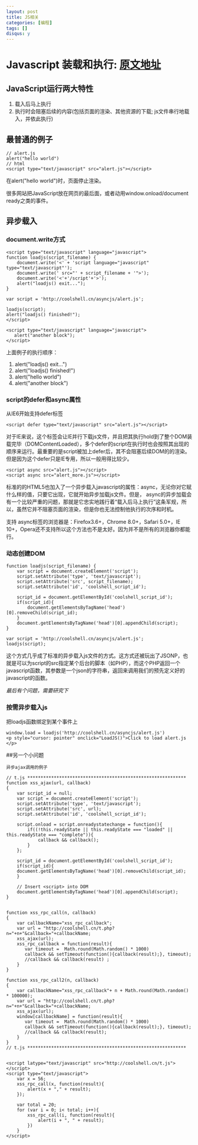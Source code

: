 ```yaml
---
layout: post
title: JS相关
categories: [编程]
tags: []
disqus: y
---
```

# Javascript 装载和执行: [原文地址](http://coolshell.cn/articles/9749.html)

## JavaScript运行两大特性

1. 载入后马上执行
2. 执行时会阻塞后续的内容(包括页面的渲染、其他资源的下载; js文件串行地载入，并依此执行)

## 最普通的例子

    // alert.js
    alert("hello world")
    // html
    <script type="text/javascript" src="alert.js"></script>

在alert("hello world")时，页面停止渲染。

很多网站把JavaScript放在网页的最后面，或者动用window.onload/document ready之类的事件。

## 异步载入

### document.write方式

    <script type="text/javascript" language="javascript">
    function loadjs(script_filename) {
        document.write('<' + 'script language="javascript" type="text/javascript"');
        document.write(' src="' + script_filename + '">');
        document.write('<'+'/script'+'>');
        alert("loadjs() exit...");
    }

    var script = 'http://coolshell.cn/asyncjs/alert.js';

    loadjs(script);
    alert("loadjs() finished!");
    </script>

    <script type="text/javascript" language="javascript">
       alert("another block");
    </script>

上面例子的执行顺序：
1. alert("loadjs() exit...")
2. alert("loadjs() finished!")
3. alert("hello world")
4. alert("another block")

### script的defer和async属性

从IE6开始支持defer标签

    <script defer type="text/javascript" src="alert.js"></script>

对于IE来说，这个标签会让IE并行下载js文件，并且把其执行hold到了整个DOM装载完毕（DOMContentLoaded），多个defer的script在执行时也会按照其出现的顺序来运行。最重要的是script被加上defer后，其不会阻塞后续DOM的的渲染。但是因为这个defer只是IE专用，所以一般用得比较少。

    <script async src="alert.js"></script>
    <script async src="alert_more.js"></script>

标准的的HTML5也加入了一个异步载入javascript的属性：async，无论你对它赋什么样的值，只要它出现，它就开始异步加载js文件。但是， async的异步加载会有一个比较严重的问题，那就是它忠实地践行着“载入后马上执行”这条军规，所以，虽然它并不阻塞页面的渲染，但是你也无法控制他执行的次序和时机。

支持 async标签的浏览器是：Firefox3.6+，Chrome 8.0+，Safari 5.0+，IE 10+，Opera还不支持所以这个方法也不是太好。因为并不是所有的浏览器你都能行。

### 动态创建DOM

    function loadjs(script_filename) {
        var script = document.createElement('script');
        script.setAttribute('type', 'text/javascript');
        script.setAttribute('src', script_filename);
        script.setAttribute('id', 'coolshell_script_id');

        script_id = document.getElementById('coolshell_script_id');
        if(script_id){
            document.getElementsByTagName('head')[0].removeChild(script_id);
        }
        document.getElementsByTagName('head')[0].appendChild(script);
    }

    var script = 'http://coolshell.cn/asyncjs/alert.js';
    loadjs(script);

这个方式几乎成了标准的异步载入js文件的方式。这方式还被玩出了JSONP，也就是可以为script的src指定某个后台的脚本（如PHP），而这个PHP返回一个javascript函数，其参数是一个json的字符串，返回来调用我们的预先定义好的javascript的函数。

_最后有个问题，需要研究下_

### 按需异步载入js

把loadjs函数绑定到某个事件上

    window.load = loadjs('http://coolshell.cn/asyncjs/alert.js')
    <p style="cursor: pointer" onclick="LoadJS()">Click to load alert.js </p>



##另一个小问题

    异步ajax调用的例子

    // t.js ************************************************************
    function xss_ajax(url, callback)
    {
        var script_id = null;
        var script = document.createElement('script');
        script.setAttribute('type', 'text/javascript');
        script.setAttribute('src', url);
        script.setAttribute('id', 'coolshell_script_id');

        script.onload = script.onreadystatechange = function(){
            if((!this.readyState || this.readyState === "loaded" || this.readyState === "complete")){
                callback && callback();
            }
        };

        script_id = document.getElementById('coolshell_script_id');
        if(script_id){
        document.getElementsByTagName('head')[0].removeChild(script_id);
        }

        // Insert <script> into DOM
        document.getElementsByTagName('head')[0].appendChild(script);
    }


    function xss_rpc_call(n, callback)
    {
        var callbackName="xss_rpc_callback";
        var url = "http://coolshell.cn/t.php?n="+n+"&callback="+callbackName;
        xss_ajax(url);
        xss_rpc_callback = function(result){
           var timeout =  Math.round(Math.random() * 1000)
           callback && setTimeout(function(){callback(result);}, timeout);
           //callback && callback(result) ;
        }
    }

    function xss_rpc_call2(n, callback)
    {
        var callbackName="xss_rpc_callback"+ n + Math.round(Math.random() * 100000);
        var url = "http://coolshell.cn/t.php?n="+n+"&callback="+callbackName;
        xss_ajax(url);
        window[callbackName] = function(result){
           var timeout =  Math.round(Math.random() * 1000)
           callback && setTimeout(function(){callback(result);}, timeout);
           //callback && callback(result);
        }
    }
    // t.js ************************************************************


    <script latype="text/javascript" src="http://coolshell.cn/t.js"></script>
    <script type="text/javascript">
        var x = 56;
        xss_rpc_call(x, function(result){
            alert(x + "," + result);
        });

        var total = 20;
        for (var i = 0; i< total; i++){
            xss_rpc_call(i, function(result){
                alert(i + ", " + result);
            })
        }
    </script>